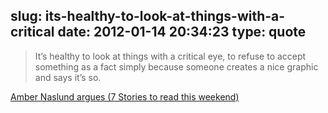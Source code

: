 slug: its-healthy-to-look-at-things-with-a-critical
date: 2012-01-14 20:34:23
type: quote
---

> It’s healthy to look at things with a critical eye, to refuse to accept something as a fact simply because someone creates a nice graphic and says it’s so.

[Amber Naslund argues (7 Stories to read this weekend)](http://www.brasstackthinking.com/2012/01/social-progress-and-the-lazy-brain/)
